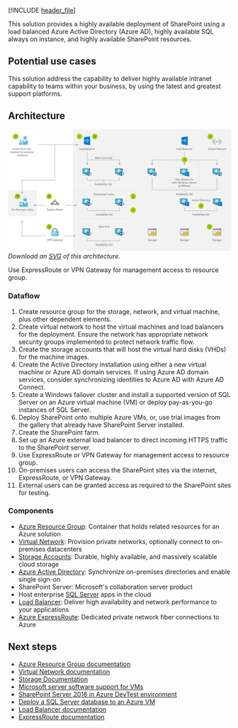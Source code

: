 [!INCLUDE [header_file](../../../includes/sol-idea-header.md)]

This solution provides a highly available deployment of SharePoint using a load balanced Azure Active Directory (Azure AD), highly available SQL always on instance, and highly available SharePoint resources.

## Potential use cases

This solution address the capability to deliver highly available intranet capability to teams within your business, by using the latest and greatest support platforms.

## Architecture

![Architecture Diagram](../media/highly-available-sharepoint-farm.png)
*Download an [SVG](../media/highly-available-sharepoint-farm.svg) of this architecture.*

<div class="architecture-tooltip-content" id="architecture-tooltip-9">
<p>Use ExpressRoute or VPN Gateway for management access to resource group.</p>
</div>

### Dataflow

1. Create resource group for the storage, network, and virtual machine, plus other dependent elements.
1. Create virtual network to host the virtual machines and load balancers for the deployment. Ensure the network has appropriate network security groups implemented to protect network traffic flow.
1. Create the storage accounts that will host the virtual hard disks (VHDs) for the machine images.
1. Create the Active Directory installation using either a new virtual machine or Azure AD domain services. If using Azure AD domain services,  consider synchronizing identities to Azure AD with Azure AD Connect.
1. Create a Windows failover cluster and install a supported version of SQL Server on an Azure virtual machine (VM) or deploy pay-as-you-go instances of SQL Server.
1. Deploy SharePoint onto multiple Azure VMs, or, use trial images from the gallery that already have SharePoint Server installed.
1. Create the SharePoint farm.
1. Set up an Azure external load balancer to direct incoming HTTPS traffic to the SharePoint server.
1. Use ExpressRoute or VPN Gateway for management access to resource group.
1. On-premises users can access the SharePoint sites via the internet, ExpressRoute, or VPN Gateway.
1. External users can be granted access as required to the SharePoint sites for testing.

### Components

* [Azure Resource Group](https://azure.microsoft.com/features/resource-manager): Container that holds related resources for an Azure solution
* [Virtual Network](https://azure.microsoft.com/services/virtual-network): Provision private networks, optionally connect to on-premises datacenters
* [Storage Accounts](https://azure.microsoft.com/services/storage): Durable, highly available, and massively scalable cloud storage
* [Azure Active Directory](https://azure.microsoft.com/services/active-directory): Synchronize on-premises directories and enable single sign-on
* SharePoint Server: Microsoft's collaboration server product
* Host enterprise [SQL Server](https://azure.microsoft.com/services/virtual-machines/sql-server) apps in the cloud
* [Load Balancer](https://azure.microsoft.com/services/load-balancer): Deliver high availability and network performance to your applications
* [Azure ExpressRoute](https://azure.microsoft.com/services/expressroute): Dedicated private network fiber connections to Azure

## Next steps

* [Azure Resource Group documentation](/azure/azure-resource-manager/resource-group-overview)
* [Virtual Network documentation](/azure/virtual-network/virtual-networks-overview)
* [Storage Documentation](/azure/storage/blobs/storage-blobs-introduction)
* [Microsoft server software support for VMs](https://support.microsoft.com/help/2721672/microsoft-server-software-support-for-microsoft-azure-virtual-machines)
* [SharePoint Server 2016 in Azure DevTest environment](/sharepoint/administration/intranet-sharepoint-server-in-azure-dev-test-environment)
* [Deploy a SQL Server database to an Azure VM](/azure/azure-sql/virtual-machines/windows/create-sql-vm-portal)
* [Load Balancer documentation](/azure/load-balancer/load-balancer-standard-overview)
* [ExpressRoute documentation](/azure/expressroute)
